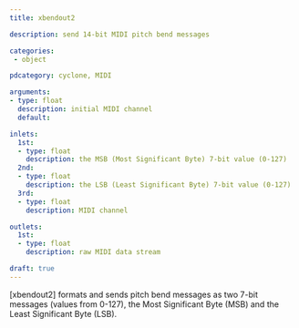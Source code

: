 ```yaml
---
title: xbendout2

description: send 14-bit MIDI pitch bend messages

categories:
 - object

pdcategory: cyclone, MIDI

arguments:
- type: float
  description: initial MIDI channel
  default:

inlets:
  1st:
  - type: float
    description: the MSB (Most Significant Byte) 7-bit value (0-127)
  2nd:
  - type: float
    description: the LSB (Least Significant Byte) 7-bit value (0-127)
  3rd:
  - type: float
    description: MIDI channel

outlets:
  1st:
  - type: float
    description: raw MIDI data stream

draft: true
---
```


[xbendout2] formats and sends pitch bend messages as two 7-bit messages (values from 0-127), the Most Significant Byte (MSB) and the Least Significant Byte (LSB).
